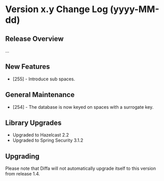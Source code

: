 # Version x.y Change Log (yyyy-MM-dd)

## Release Overview

...

## New Features

* [255] - Introduce sub spaces.

## General Maintenance

* [254] - The database is now keyed on spaces with a surrogate key.

## Library Upgrades

* Upgraded to Hazelcast 2.2
* Upgraded to Spring Security 3.1.2

## Upgrading

Please note that Diffa will not automatically upgrade itself to this version from release 1.4.